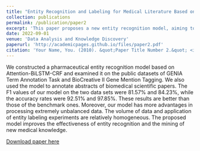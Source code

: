 ```yaml
---
title: "Entity Recognition and Labeling for Medical Literature Based on Neural Network"
collection: publications
permalink: /publication/paper2
excerpt: 'This paper proposes a new entity recognition model, aiming to find new knowledge effectively and improve the utilization of medical papers.'
date: 2022-09-01
venue: 'Data Analysis and Knowledge Discovery'
paperurl: 'http://academicpages.github.io/files/paper2.pdf'
citation: 'Your Name, You. (2010). &quot;Paper Title Number 2.&quot; <i>Journal 1</i>. 1(2).'
---
```

We constructed a pharmaceutical entity recognition model based on Attention-BiLSTM-CRF and examined it on the public datasets of GENIA Term Annotation Task and BioCreative II Gene Mention Tagging. We also used the model to annotate abstracts of biomedical scientific papers. The F1 values of our model on the two data sets were 81.57% and 84.23%, while the accuracy rates were 92.51% and 97.85%. These results are better than those of the benchmark ones. Moreover, our model has more advantages in processing extremely unbalanced data. The volume of data and application of entity labeling experiments are relatively homogeneous. The proposed model improves the effectiveness of entity recognition and the mining of new medical knowledge.

[Download paper here](http://xinyu0610.github.io/files/paper2.pdf)
